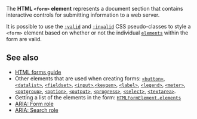 <!-- <short-description> -->
The **HTML `<form>` element** represents a document section that
contains interactive controls for submitting information to a web
server.
<!-- </short-description> -->

<!-- <overview> -->
It is possible to use the
[`:valid`](/en-US/docs/Web/CSS/:valid) and [`:invalid`](/en-US/docs/Web/CSS/:invalid)
CSS pseudo-classes to style a `<form>` element based on whether or not
the individual [`elements`](/en-US/docs/Web/API/HTMLFormElement/elements)
within the form are valid.
<!-- </overview> -->

<!-- <see-also> -->

See also
--------

-   [HTML forms guide](/en-US/docs/Web/Guide/HTML/Forms)
-   Other elements that are used when creating forms:
    [`<button>`](/en-US/docs/Web/HTML/Element/button),
    [`<datalist>`](/en-US/docs/Web/HTML/Element/datalist),
    [`<fieldset>`](/en-US/docs/Web/HTML/Element/fieldset),
    [`<input>`](/en-US/docs/Web/HTML/Element/input),[`<keygen>`](/en-US/docs/Web/HTML/Element/keygen),
    [`<label>`](/en-US/docs/Web/HTML/Element/label),
    [`<legend>`](/en-US/docs/Web/HTML/Element/legend),
    [`<meter>`](/en-US/docs/Web/HTML/Element/meter),
    [`<optgroup>`](/en-US/docs/Web/HTML/Element/optgroup),
    [`<option>`](/en-US/docs/Web/HTML/Element/option),
    [`<output>`](/en-US/docs/Web/HTML/Element/output),
    [`<progress>`](/en-US/docs/Web/HTML/Element/progress),
    [`<select>`](/en-US/docs/Web/HTML/Element/select),
    [`<textarea>`](/en-US/docs/Web/HTML/Element/textarea).
-   Getting a list of the elements in the form:
    [`HTMLFormElement.elements`](/en-US/docs/Web/API/HTMLFormElement/elements)
-   [ARIA: Form role](https://developer.mozilla.org/en-US/docs/Web/Accessibility/ARIA/Roles/Form_Role)
-   [ARIA: Search role](/en-US/docs/Web/Accessibility/ARIA/Roles/Search_role)
<!-- </see-also> -->
